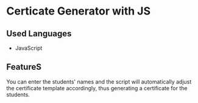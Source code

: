 # Certicate Generator with JS

## Used Languages
<ul>
  <li>
    JavaScript
  </li>
</ul>

## FeatureS
You can enter the students' names and the script will automatically adjust the certificate template accordingly, thus generating a certificate for the students.
